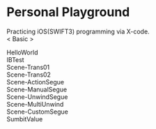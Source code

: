 # Personal Playground

Practicing iOS(SWIFT3) programming via X-code.</br>
< Basic ></br>
  
HelloWorld</br>
IBTest</br>
Scene-Trans01</br>
Scene-Trans02</br>
Scene-ActionSegue</br>
Scene-ManualSegue</br>
Scene-UnwindSegue</br>
Scene-MultiUnwind</br>
Scene-CustomSegue</br>
SumbitValue</br>
